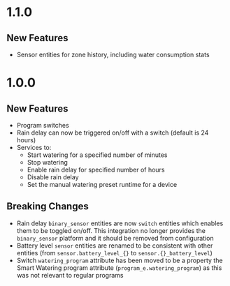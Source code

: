 # 1.1.0

## New Features

- Sensor entities for zone history, including water consumption stats

# 1.0.0

## New Features

- Program switches
- Rain delay can now be triggered on/off with a switch (default is 24 hours)
- Services to:
  - Start watering for a specified number of minutes
  - Stop watering
  - Enable rain delay for specified number of hours
  - Disable rain delay
  - Set the manual watering preset runtime for a device

## Breaking Changes

- Rain delay `binary_sensor` entities are now `switch` entities which enables them to be toggled on/off. This integration no longer provides the `binary_sensor` platform and it should be removed from configuration
- Battery level `sensor` entities are renamed to be consistent with other entities (from `sensor.battery_level_{}` to `sensor.{}_battery_level`)
- Switch `watering_program` attribute has been moved to be a property the Smart Watering program attribute (`program_e.watering_program`) as this was not relevant to regular programs
